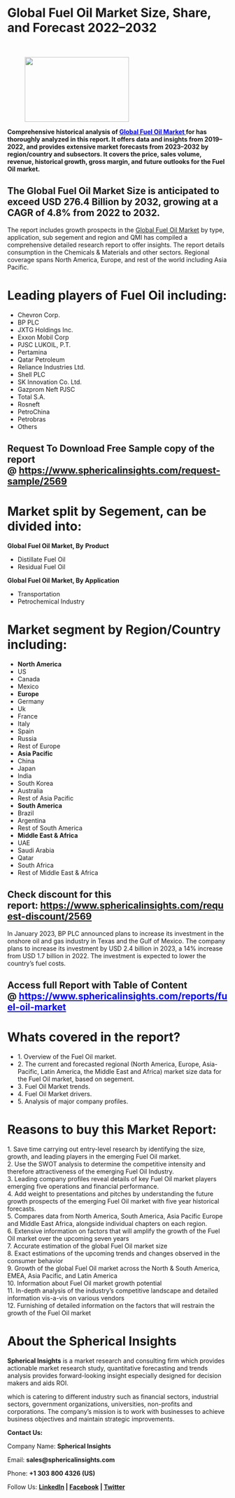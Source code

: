 <h1 id="6eb9" class="pw-post-title fo fp fq bf fr fs ft fu fv fw fx fy fz ga gb gc gd ge gf gg gh gi gj gk gl gm gn go gp gq bk" data-testid="storyTitle" data-selectable-paragraph="">Global Fuel Oil Market Size, Share, and Forecast 2022&ndash;2032</h1>
<div>
<div class="speechify-ignore ab cp">
<div class="speechify-ignore bh l">
<div class="gr gs gt gu gv ab">
<div>
<div class="ab gw">
<div>
<div class="bm">
<div class="l gx gy by gz ha">&nbsp;</div>
<div class="l gx gy by gz ha">
<figure class="lj lk ll lm ln lo lg lh paragraph-image">
<div class="lg lh li"><picture><img class="bh ko lp c" src="https://miro.medium.com/v2/resize:fit:357/1*FpWGiW08PosJDakKRRuOjA.jpeg" alt="" width="238" height="148" /></picture></div>
</figure>
<p id="7569" class="pw-post-body-paragraph lq lr fq ls b lt lu lv lw lx ly lz ma mb mc md me mf mg mh mi mj mk ml mm mn fj bk" data-selectable-paragraph=""><strong class="ls fr">Comprehensive historical analysis of <a href="https://www.sphericalinsights.com/reports/fuel-oil-market" target="_blank"><span style="color: #0000ff;">Global Fuel Oil Market</span> </a>for has thoroughly analyzed in this report. It offers data and insights from 2019&ndash;2022, and provides extensive market forecasts from 2023&ndash;2032 by region/country and subsectors. It covers the price, sales volume, revenue, historical growth, gross margin, and future outlooks for the Fuel Oil market.</strong></p>
<h2 id="071b" class="mo mp fq bf mq mr ms mt mu mv mw mx my mb mz na nb mf nc nd ne mj nf ng nh ni bk" data-selectable-paragraph="">The Global Fuel Oil Market Size is anticipated to exceed USD 276.4 Billion by 2032, growing at a CAGR of 4.8% from 2022 to 2032.</h2>
<p id="eb1b" class="pw-post-body-paragraph lq lr fq ls b lt nj lv lw lx nk lz ma mb nl md me mf nm mh mi mj nn ml mm mn fj bk" data-selectable-paragraph="">The report includes growth prospects in the&nbsp;<a class="af no" href="https://www.sphericalinsights.com/reports/fuel-oil-market" target="_blank" rel="noopener ugc nofollow">Global Fuel Oil Market</a>&nbsp;by type, application, sub segement and region and QMI has compiled a comprehensive detailed research report to offer insights. The report details consumption in the Chemicals &amp; Materials and other sectors. Regional coverage spans North America, Europe, and rest of the world including Asia Pacific.</p>
<h1 id="73e2" class="np mp fq bf mq nq nr ns mu nt nu nv my nw nx ny nz oa ob oc od oe of og oh oi bk" data-selectable-paragraph="">Leading players of Fuel Oil including:</h1>
<ul class="">
<li id="7556" class="lq lr fq ls b lt nj lv lw lx nk lz ma mb nl md me mf nm mh mi mj nn ml mm mn oj ok ol bk" data-selectable-paragraph="">Chevron Corp.</li>
<li id="b471" class="lq lr fq ls b lt om lv lw lx on lz ma mb oo md me mf op mh mi mj oq ml mm mn oj ok ol bk" data-selectable-paragraph="">BP PLC</li>
<li id="5ab8" class="lq lr fq ls b lt om lv lw lx on lz ma mb oo md me mf op mh mi mj oq ml mm mn oj ok ol bk" data-selectable-paragraph="">JXTG Holdings Inc.</li>
<li id="7602" class="lq lr fq ls b lt om lv lw lx on lz ma mb oo md me mf op mh mi mj oq ml mm mn oj ok ol bk" data-selectable-paragraph="">Exxon Mobil Corp</li>
<li id="fed0" class="lq lr fq ls b lt om lv lw lx on lz ma mb oo md me mf op mh mi mj oq ml mm mn oj ok ol bk" data-selectable-paragraph="">PJSC LUKOIL, P.T.</li>
<li id="3f8d" class="lq lr fq ls b lt om lv lw lx on lz ma mb oo md me mf op mh mi mj oq ml mm mn oj ok ol bk" data-selectable-paragraph="">Pertamina</li>
<li id="f729" class="lq lr fq ls b lt om lv lw lx on lz ma mb oo md me mf op mh mi mj oq ml mm mn oj ok ol bk" data-selectable-paragraph="">Qatar Petroleum</li>
<li id="74b7" class="lq lr fq ls b lt om lv lw lx on lz ma mb oo md me mf op mh mi mj oq ml mm mn oj ok ol bk" data-selectable-paragraph="">Reliance Industries Ltd.</li>
<li id="485b" class="lq lr fq ls b lt om lv lw lx on lz ma mb oo md me mf op mh mi mj oq ml mm mn oj ok ol bk" data-selectable-paragraph="">Shell PLC</li>
<li id="4a9e" class="lq lr fq ls b lt om lv lw lx on lz ma mb oo md me mf op mh mi mj oq ml mm mn oj ok ol bk" data-selectable-paragraph="">SK Innovation Co. Ltd.</li>
<li id="d787" class="lq lr fq ls b lt om lv lw lx on lz ma mb oo md me mf op mh mi mj oq ml mm mn oj ok ol bk" data-selectable-paragraph="">Gazprom Neft PJSC</li>
<li id="7c8d" class="lq lr fq ls b lt om lv lw lx on lz ma mb oo md me mf op mh mi mj oq ml mm mn oj ok ol bk" data-selectable-paragraph="">Total S.A.</li>
<li id="f7ae" class="lq lr fq ls b lt om lv lw lx on lz ma mb oo md me mf op mh mi mj oq ml mm mn oj ok ol bk" data-selectable-paragraph="">Rosneft</li>
<li id="7b0d" class="lq lr fq ls b lt om lv lw lx on lz ma mb oo md me mf op mh mi mj oq ml mm mn oj ok ol bk" data-selectable-paragraph="">PetroChina</li>
<li id="1d43" class="lq lr fq ls b lt om lv lw lx on lz ma mb oo md me mf op mh mi mj oq ml mm mn oj ok ol bk" data-selectable-paragraph="">Petrobras</li>
<li id="441c" class="lq lr fq ls b lt om lv lw lx on lz ma mb oo md me mf op mh mi mj oq ml mm mn oj ok ol bk" data-selectable-paragraph="">Others</li>
</ul>
<h2 id="8bc8" class="mo mp fq bf mq mr ms mt mu mv mw mx my mb mz na nb mf nc nd ne mj nf ng nh ni bk" data-selectable-paragraph="">Request To Download Free Sample copy of the report @&nbsp;<a class="af no" href="https://www.sphericalinsights.com/request-sample/2569" target="_blank" rel="noopener ugc nofollow">https://www.sphericalinsights.com/request-sample/2569</a></h2>
<h1 id="2478" class="np mp fq bf mq nq nr ns mu nt nu nv my nw nx ny nz oa ob oc od oe of og oh oi bk" data-selectable-paragraph="">Market split by Segement, can be divided into:</h1>
<p id="1e18" class="pw-post-body-paragraph lq lr fq ls b lt nj lv lw lx nk lz ma mb nl md me mf nm mh mi mj nn ml mm mn fj bk" data-selectable-paragraph=""><strong class="ls fr">Global Fuel Oil Market, By</strong>&nbsp;<strong class="ls fr">Product</strong></p>
<ul class="">
<li id="1f40" class="lq lr fq ls b lt lu lv lw lx ly lz ma mb mc md me mf mg mh mi mj mk ml mm mn oj ok ol bk" data-selectable-paragraph="">Distillate Fuel Oil</li>
<li id="39b1" class="lq lr fq ls b lt om lv lw lx on lz ma mb oo md me mf op mh mi mj oq ml mm mn oj ok ol bk" data-selectable-paragraph="">Residual Fuel Oil</li>
</ul>
<p id="12f2" class="pw-post-body-paragraph lq lr fq ls b lt lu lv lw lx ly lz ma mb mc md me mf mg mh mi mj mk ml mm mn fj bk" data-selectable-paragraph=""><strong class="ls fr">Global Fuel Oil Market, By Application</strong></p>
<ul class="">
<li id="ceaf" class="lq lr fq ls b lt lu lv lw lx ly lz ma mb mc md me mf mg mh mi mj mk ml mm mn oj ok ol bk" data-selectable-paragraph="">Transportation</li>
<li id="fbe3" class="lq lr fq ls b lt om lv lw lx on lz ma mb oo md me mf op mh mi mj oq ml mm mn oj ok ol bk" data-selectable-paragraph="">Petrochemical Industry</li>
</ul>
<h1 id="d980" class="np mp fq bf mq nq nr ns mu nt nu nv my nw nx ny nz oa ob oc od oe of og oh oi bk" data-selectable-paragraph="">Market segment by Region/Country including:</h1>
<ul class="">
<li id="fc7c" class="lq lr fq ls b lt nj lv lw lx nk lz ma mb nl md me mf nm mh mi mj nn ml mm mn oj ok ol bk" data-selectable-paragraph=""><strong class="ls fr">North America</strong></li>
<li id="decf" class="lq lr fq ls b lt om lv lw lx on lz ma mb oo md me mf op mh mi mj oq ml mm mn oj ok ol bk" data-selectable-paragraph="">US</li>
<li id="937c" class="lq lr fq ls b lt om lv lw lx on lz ma mb oo md me mf op mh mi mj oq ml mm mn oj ok ol bk" data-selectable-paragraph="">Canada</li>
<li id="3d87" class="lq lr fq ls b lt om lv lw lx on lz ma mb oo md me mf op mh mi mj oq ml mm mn oj ok ol bk" data-selectable-paragraph="">Mexico</li>
<li id="0172" class="lq lr fq ls b lt om lv lw lx on lz ma mb oo md me mf op mh mi mj oq ml mm mn oj ok ol bk" data-selectable-paragraph=""><strong class="ls fr">Europe</strong></li>
<li id="1ba3" class="lq lr fq ls b lt om lv lw lx on lz ma mb oo md me mf op mh mi mj oq ml mm mn oj ok ol bk" data-selectable-paragraph="">Germany</li>
<li id="b65d" class="lq lr fq ls b lt om lv lw lx on lz ma mb oo md me mf op mh mi mj oq ml mm mn oj ok ol bk" data-selectable-paragraph="">Uk</li>
<li id="ba05" class="lq lr fq ls b lt om lv lw lx on lz ma mb oo md me mf op mh mi mj oq ml mm mn oj ok ol bk" data-selectable-paragraph="">France</li>
<li id="b9cf" class="lq lr fq ls b lt om lv lw lx on lz ma mb oo md me mf op mh mi mj oq ml mm mn oj ok ol bk" data-selectable-paragraph="">Italy</li>
<li id="6e5d" class="lq lr fq ls b lt om lv lw lx on lz ma mb oo md me mf op mh mi mj oq ml mm mn oj ok ol bk" data-selectable-paragraph="">Spain</li>
<li id="06da" class="lq lr fq ls b lt om lv lw lx on lz ma mb oo md me mf op mh mi mj oq ml mm mn oj ok ol bk" data-selectable-paragraph="">Russia</li>
<li id="195a" class="lq lr fq ls b lt om lv lw lx on lz ma mb oo md me mf op mh mi mj oq ml mm mn oj ok ol bk" data-selectable-paragraph="">Rest of Europe</li>
<li id="067a" class="lq lr fq ls b lt om lv lw lx on lz ma mb oo md me mf op mh mi mj oq ml mm mn oj ok ol bk" data-selectable-paragraph=""><strong class="ls fr">Asia Pacific</strong></li>
<li id="5eb4" class="lq lr fq ls b lt om lv lw lx on lz ma mb oo md me mf op mh mi mj oq ml mm mn oj ok ol bk" data-selectable-paragraph="">China</li>
<li id="4eab" class="lq lr fq ls b lt om lv lw lx on lz ma mb oo md me mf op mh mi mj oq ml mm mn oj ok ol bk" data-selectable-paragraph="">Japan</li>
<li id="2d49" class="lq lr fq ls b lt om lv lw lx on lz ma mb oo md me mf op mh mi mj oq ml mm mn oj ok ol bk" data-selectable-paragraph="">India</li>
<li id="71ba" class="lq lr fq ls b lt om lv lw lx on lz ma mb oo md me mf op mh mi mj oq ml mm mn oj ok ol bk" data-selectable-paragraph="">South Korea</li>
<li id="f7b6" class="lq lr fq ls b lt om lv lw lx on lz ma mb oo md me mf op mh mi mj oq ml mm mn oj ok ol bk" data-selectable-paragraph="">Australia</li>
<li id="5635" class="lq lr fq ls b lt om lv lw lx on lz ma mb oo md me mf op mh mi mj oq ml mm mn oj ok ol bk" data-selectable-paragraph="">Rest of Asia Pacific</li>
<li id="a9c6" class="lq lr fq ls b lt om lv lw lx on lz ma mb oo md me mf op mh mi mj oq ml mm mn oj ok ol bk" data-selectable-paragraph=""><strong class="ls fr">South America</strong></li>
<li id="a41d" class="lq lr fq ls b lt om lv lw lx on lz ma mb oo md me mf op mh mi mj oq ml mm mn oj ok ol bk" data-selectable-paragraph="">Brazil</li>
<li id="df7b" class="lq lr fq ls b lt om lv lw lx on lz ma mb oo md me mf op mh mi mj oq ml mm mn oj ok ol bk" data-selectable-paragraph="">Argentina</li>
<li id="7448" class="lq lr fq ls b lt om lv lw lx on lz ma mb oo md me mf op mh mi mj oq ml mm mn oj ok ol bk" data-selectable-paragraph="">Rest of South America</li>
<li id="72ea" class="lq lr fq ls b lt om lv lw lx on lz ma mb oo md me mf op mh mi mj oq ml mm mn oj ok ol bk" data-selectable-paragraph=""><strong class="ls fr">Middle East &amp; Africa</strong></li>
<li id="7c5f" class="lq lr fq ls b lt om lv lw lx on lz ma mb oo md me mf op mh mi mj oq ml mm mn oj ok ol bk" data-selectable-paragraph="">UAE</li>
<li id="75ab" class="lq lr fq ls b lt om lv lw lx on lz ma mb oo md me mf op mh mi mj oq ml mm mn oj ok ol bk" data-selectable-paragraph="">Saudi Arabia</li>
<li id="8b6f" class="lq lr fq ls b lt om lv lw lx on lz ma mb oo md me mf op mh mi mj oq ml mm mn oj ok ol bk" data-selectable-paragraph="">Qatar</li>
<li id="b94b" class="lq lr fq ls b lt om lv lw lx on lz ma mb oo md me mf op mh mi mj oq ml mm mn oj ok ol bk" data-selectable-paragraph="">South Africa</li>
<li id="09dd" class="lq lr fq ls b lt om lv lw lx on lz ma mb oo md me mf op mh mi mj oq ml mm mn oj ok ol bk" data-selectable-paragraph="">Rest of Middle East &amp; Africa</li>
</ul>
<h2 id="9e37" class="mo mp fq bf mq mr ms mt mu mv mw mx my mb mz na nb mf nc nd ne mj nf ng nh ni bk" data-selectable-paragraph="">Check discount for this report:&nbsp;<a class="af no" href="https://www.sphericalinsights.com/request-sample/2569" target="_blank" rel="noopener ugc nofollow">https://www.sphericalinsights.com/request-discount/2569</a></h2>
<p id="945a" class="pw-post-body-paragraph lq lr fq ls b lt nj lv lw lx nk lz ma mb nl md me mf nm mh mi mj nn ml mm mn fj bk" data-selectable-paragraph="">In January 2023, BP PLC announced plans to increase its investment in the onshore oil and gas industry in Texas and the Gulf of Mexico. The company plans to increase its investment by USD 2.4 billion in 2023, a 14% increase from USD 1.7 billion in 2022. The investment is expected to lower the country&rsquo;s fuel costs.</p>
<h2 id="a838" class="mo mp fq bf mq mr ms mt mu mv mw mx my mb mz na nb mf nc nd ne mj nf ng nh ni bk" data-selectable-paragraph="">Access full Report with Table of Content @&nbsp;<span style="color: #0000ff;"><a class="af no" style="color: #0000ff;" href="https://www.sphericalinsights.com/reports/fuel-oil-market" target="_blank" rel="noopener ugc nofollow">https://www.sphericalinsights.com/reports/fuel-oil-market</a></span></h2>
<h1 id="ee7d" class="np mp fq bf mq nq nr ns mu nt nu nv my nw nx ny nz oa ob oc od oe of og oh oi bk" data-selectable-paragraph="">Whats covered in the report?</h1>
<ul class="">
<li id="dd6c" class="lq lr fq ls b lt nj lv lw lx nk lz ma mb nl md me mf nm mh mi mj nn ml mm mn oj ok ol bk" data-selectable-paragraph="">1. Overview of the Fuel Oil market.</li>
<li id="da83" class="lq lr fq ls b lt om lv lw lx on lz ma mb oo md me mf op mh mi mj oq ml mm mn oj ok ol bk" data-selectable-paragraph="">2. The current and forecasted regional (North America, Europe, Asia-Pacific, Latin America, the Middle East and Africa) market size data for the Fuel Oil market, based on segement.</li>
<li id="de3e" class="lq lr fq ls b lt om lv lw lx on lz ma mb oo md me mf op mh mi mj oq ml mm mn oj ok ol bk" data-selectable-paragraph="">3. Fuel Oil Market trends.</li>
<li id="210b" class="lq lr fq ls b lt om lv lw lx on lz ma mb oo md me mf op mh mi mj oq ml mm mn oj ok ol bk" data-selectable-paragraph="">4. Fuel Oil Market drivers.</li>
<li id="23f1" class="lq lr fq ls b lt om lv lw lx on lz ma mb oo md me mf op mh mi mj oq ml mm mn oj ok ol bk" data-selectable-paragraph="">5. Analysis of major company profiles.</li>
</ul>
<h1 id="3bc1" class="np mp fq bf mq nq nr ns mu nt nu nv my nw nx ny nz oa ob oc od oe of og oh oi bk" data-selectable-paragraph="">Reasons to buy this Market Report:</h1>
<p id="3647" class="pw-post-body-paragraph lq lr fq ls b lt nj lv lw lx nk lz ma mb nl md me mf nm mh mi mj nn ml mm mn fj bk" data-selectable-paragraph="">1. Save time carrying out entry-level research by identifying the size, growth, and leading players in the emerging Fuel Oil market.<br />2. Use the SWOT analysis to determine the competitive intensity and therefore attractiveness of the emerging Fuel Oil Industry.<br />3. Leading company profiles reveal details of key Fuel Oil market players emerging five operations and financial performance.<br />4. Add weight to presentations and pitches by understanding the future growth prospects of the emerging Fuel Oil market with five year historical forecasts.<br />5. Compares data from North America, South America, Asia Pacific Europe and Middle East Africa, alongside individual chapters on each region.<br />6. Extensive information on factors that will amplify the growth of the Fuel Oil market over the upcoming seven years<br />7. Accurate estimation of the global Fuel Oil market size<br />8. Exact estimations of the upcoming trends and changes observed in the consumer behavior<br />9. Growth of the global Fuel Oil market across the North &amp; South America, EMEA, Asia Pacific, and Latin America<br />10. Information about Fuel Oil market growth potential<br />11. In-depth analysis of the industry&rsquo;s competitive landscape and detailed information vis-a-vis on various vendors<br />12. Furnishing of detailed information on the factors that will restrain the growth of the Fuel Oil market</p>
<h1 id="da53" class="np mp fq bf mq nq nr ns mu nt nu nv my nw nx ny nz oa ob oc od oe of og oh oi bk" data-selectable-paragraph="">About the Spherical Insights</h1>
<p id="d8ab" class="pw-post-body-paragraph lq lr fq ls b lt nj lv lw lx nk lz ma mb nl md me mf nm mh mi mj nn ml mm mn fj bk" data-selectable-paragraph=""><strong class="ls fr">Spherical Insights</strong>&nbsp;is a market research and consulting firm which provides actionable market research study, quantitative forecasting and trends analysis provides forward-looking insight especially designed for decision makers and aids ROI.</p>
<p id="e968" class="pw-post-body-paragraph lq lr fq ls b lt lu lv lw lx ly lz ma mb mc md me mf mg mh mi mj mk ml mm mn fj bk" data-selectable-paragraph="">which is catering to different industry such as financial sectors, industrial sectors, government organizations, universities, non-profits and corporations. The company&rsquo;s mission is to work with businesses to achieve business objectives and maintain strategic improvements.</p>
<p id="489a" class="pw-post-body-paragraph lq lr fq ls b lt lu lv lw lx ly lz ma mb mc md me mf mg mh mi mj mk ml mm mn fj bk" data-selectable-paragraph=""><strong class="ls fr">Contact Us:</strong></p>
<p id="36cb" class="pw-post-body-paragraph lq lr fq ls b lt lu lv lw lx ly lz ma mb mc md me mf mg mh mi mj mk ml mm mn fj bk" data-selectable-paragraph="">Company Name:&nbsp;<strong class="ls fr">Spherical Insights</strong></p>
<p id="92c9" class="pw-post-body-paragraph lq lr fq ls b lt lu lv lw lx ly lz ma mb mc md me mf mg mh mi mj mk ml mm mn fj bk" data-selectable-paragraph="">Email:&nbsp;<strong class="ls fr">sales@sphericalinsights.com</strong></p>
<p id="6dd8" class="pw-post-body-paragraph lq lr fq ls b lt lu lv lw lx ly lz ma mb mc md me mf mg mh mi mj mk ml mm mn fj bk" data-selectable-paragraph="">Phone:&nbsp;<strong class="ls fr">+1 303 800 4326 (US)</strong></p>
<p id="56b5" class="pw-post-body-paragraph lq lr fq ls b lt lu lv lw lx ly lz ma mb mc md me mf mg mh mi mj mk ml mm mn fj bk" data-selectable-paragraph="">Follow Us:&nbsp;<a class="af no" href="https://www.linkedin.com/company/spherical-insight/" target="_blank" rel="noopener ugc nofollow"><strong class="ls fr">LinkedIn</strong></a><strong class="ls fr">&nbsp;|&nbsp;</strong><a class="af no" href="https://www.facebook.com/sphericalinsights22" target="_blank" rel="noopener ugc nofollow"><strong class="ls fr">Facebook</strong></a><strong class="ls fr">&nbsp;|&nbsp;</strong><a class="af no" href="https://twitter.com/SInsights_US" target="_blank" rel="noopener ugc nofollow"><strong class="ls fr">Twitter</strong></a></p>
</div>
</div>
</div>
</div>
</div>
</div>
</div>
</div>
</div>
